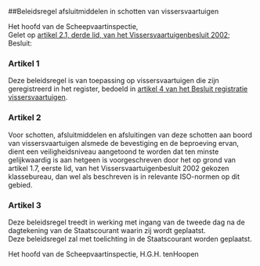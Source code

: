 <meta http-equiv='Content-Type' content='text/html; charset=utf-8' />

##Beleidsregel afsluitmiddelen in schotten van vissersvaartuigen

Het hoofd van de Scheepvaartinspectie,  
Gelet op [artikel 2.1, derde lid, van het Vissersvaartuigenbesluit 2002](../../../../../../../../rijksKB/vissersvaartuigenbesluit/2002/BWBR0013342/README.md);
Besluit:    

### Artikel  1  

Deze beleidsregel is van toepassing op vissersvaartuigen die zijn geregistreerd in het register, bedoeld in [artikel 4 van het Besluit registratie vissersvaartuigen](../../../../../../../../AMvB/besluit/registratie/vissersvaartuigen/1998/BWBR0009353/README.md).  

### Artikel  2  

Voor schotten, afsluitmiddelen en afsluitingen van deze schotten aan boord van vissersvaartuigen alsmede de bevestiging en de beproeving ervan, dient een veiligheidsniveau aangetoond te worden dat ten minste gelijkwaardig is aan hetgeen is voorgeschreven door het op grond van artikel 1.7, eerste lid, van het Vissersvaartuigenbesluit 2002 gekozen klassebureau, dan wel als beschreven is in relevante ISO-normen op dit gebied.  

### Artikel  3  

Deze beleidsregel treedt in werking met ingang van de tweede dag na de dagtekening van de Staatscourant waarin zij wordt geplaatst.  
Deze beleidsregel zal met toelichting in de Staatscourant worden geplaatst.   

Het 
hoofd van de Scheepvaartinspectie, 
H.G.H. tenHoopen    
